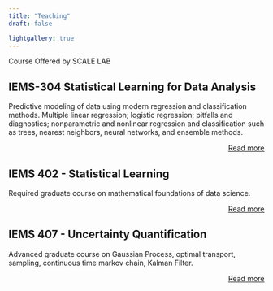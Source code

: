 ```yaml
---
title: "Teaching"
draft: false

lightgallery: true
---
```


Course Offered by SCALE LAB

## IEMS-304 Statistical Learning for Data Analysis 

Predictive modeling of data using modern regression and classification methods. Multiple linear regression; logistic regression; pitfalls and diagnostics; nonparametric and nonlinear regression and classification such as trees, nearest neighbors, neural networks, and ensemble methods.

<div style="text-align: right;">
<a href="https://2prime.github.io/teaching/2024-SL-Da">Read more <i class="fas fa-angle-double-right fa-fw"></i></a>
</div>

## IEMS 402 - Statistical Learning

Required graduate course on mathematical foundations of data science. 

<div style="text-align: right;">
<a href="https://2prime.github.io/teaching/2025-Statistical-Learning">Read more <i class="fas fa-angle-double-right fa-fw"></i></a>
</div>


## IEMS 407 - Uncertainty Quantification

Advanced graduate course on Gaussian Process, optimal transport, sampling, continuous time markov chain, Kalman Filter. 

<div style="text-align: right;">
<a href="https://2prime.github.io/teaching/2026-UQ">Read more <i class="fas fa-angle-double-right fa-fw"></i></a>
</div>
